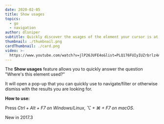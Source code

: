 ```yaml
---
date: 2020-02-05
title: Show usages
topics:
  - go
  - navigation
author: dlsniper
subtitle: Quickly discover the usages of the element your cursor is at
thumbnail: ./thumbnail.png
cardThumbnail: ./card.png
video: >-
  https://www.youtube.com/watch?v=jlP26JUFE4o&list=PLQ176FUIyIUZrbrlz4AY1V8VzBJKZyVlW&index=152
---
```

The **Show usages** feature allows you to quickly answer the question "Where's this element used?"

It will open a pop-up that you can quickly
use to navigate/filter or otherwise dismiss with the results you are looking for.

**How to use:**

Press _Ctrl + Alt + F7 on Windows/Linux_, _⌥ + ⌘ + F7 on macOS_.

<span class="tag is-rounded">New in 2017.3</span>
